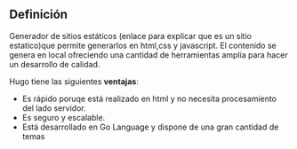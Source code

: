 ## Definición

Generador de sitios estáticos (enlace para explicar que es un sitio estatico)que permite generarlos en html,css y javascript. El contenido se genera en local ofreciendo una cantidad de herramientas amplia para hacer un desarrollo de calidad.

Hugo tiene las siguientes **ventajas**: 
+ Es rápido poruqe está realizado en html y no necesita procesamiento del lado servidor. 
+ Es seguro y escalable.  
+ Está desarrollado en Go Language y dispone de una gran cantidad de temas

